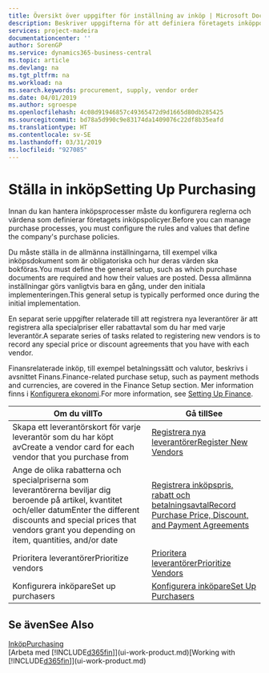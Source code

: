 ```yaml
---
title: Översikt över uppgifter för inställning av inköp | Microsoft Docs
description: Beskriver uppgifterna för att definiera företagets inköppolicyer och registrerar inköpsprocesserna.
services: project-madeira
documentationcenter: ''
author: SorenGP
ms.service: dynamics365-business-central
ms.topic: article
ms.devlang: na
ms.tgt_pltfrm: na
ms.workload: na
ms.search.keywords: procurement, supply, vendor order
ms.date: 04/01/2019
ms.author: sgroespe
ms.openlocfilehash: 4c08d91946857c49365472d9d1665d80db285425
ms.sourcegitcommit: bd78a5d990c9e83174da1409076c22df8b35eafd
ms.translationtype: HT
ms.contentlocale: sv-SE
ms.lasthandoff: 03/31/2019
ms.locfileid: "927085"
---
```

# <a name="setting-up-purchasing"></a><span data-ttu-id="61c28-103">Ställa in inköp</span><span class="sxs-lookup"><span data-stu-id="61c28-103">Setting Up Purchasing</span></span>
<span data-ttu-id="61c28-104">Innan du kan hantera inköpsprocesser måste du konfigurera reglerna och värdena som definierar företagets inköpspolicyer.</span><span class="sxs-lookup"><span data-stu-id="61c28-104">Before you can manage purchase processes, you must configure the rules and values that define the company's purchase policies.</span></span>

<span data-ttu-id="61c28-105">Du måste ställa in de allmänna inställningarna, till exempel vilka inköpsdokument som är obligatoriska och hur deras värden ska bokföras.</span><span class="sxs-lookup"><span data-stu-id="61c28-105">You must define the general setup, such as which purchase documents are required and how their values are posted.</span></span> <span data-ttu-id="61c28-106">Dessa allmänna inställningar görs vanligtvis bara en gång, under den initiala implementeringen.</span><span class="sxs-lookup"><span data-stu-id="61c28-106">This general setup is typically performed once during the initial implementation.</span></span>

<span data-ttu-id="61c28-107">En separat serie uppgifter relaterade till att registrera nya leverantörer är att registrera alla specialpriser eller rabattavtal som du har med varje leverantör.</span><span class="sxs-lookup"><span data-stu-id="61c28-107">A separate series of tasks related to registering new vendors is to record any special price or discount agreements that you have with each vendor.</span></span>

<span data-ttu-id="61c28-108">Finansrelaterade inköp, till exempel betalningssätt och valutor, beskrivs i avsnittet Finans.</span><span class="sxs-lookup"><span data-stu-id="61c28-108">Finance-related purchase setup, such as payment methods and currencies, are covered in the Finance Setup section.</span></span> <span data-ttu-id="61c28-109">Mer information finns i [Konfigurera ekonomi](finance-setup-finance.md).</span><span class="sxs-lookup"><span data-stu-id="61c28-109">For more information, see [Setting Up Finance](finance-setup-finance.md).</span></span>

| <span data-ttu-id="61c28-110">Om du vill</span><span class="sxs-lookup"><span data-stu-id="61c28-110">To</span></span> | <span data-ttu-id="61c28-111">Gå till</span><span class="sxs-lookup"><span data-stu-id="61c28-111">See</span></span> |
| --- | --- |
| <span data-ttu-id="61c28-112">Skapa ett leverantörskort för varje leverantör som du har köpt av</span><span class="sxs-lookup"><span data-stu-id="61c28-112">Create a vendor card for each vendor that you purchase from</span></span>|[<span data-ttu-id="61c28-113">Registrera nya leverantörer</span><span class="sxs-lookup"><span data-stu-id="61c28-113">Register New Vendors</span></span>](purchasing-how-register-new-vendors.md) |
| <span data-ttu-id="61c28-114">Ange de olika rabatterna och specialpriserna som leverantörerna beviljar dig beroende på artikel, kvantitet och/eller datum</span><span class="sxs-lookup"><span data-stu-id="61c28-114">Enter the different discounts and special prices that vendors grant you depending on item, quantities, and/or date</span></span> |[<span data-ttu-id="61c28-115">Registrera inköpspris, rabatt och betalningsavtal</span><span class="sxs-lookup"><span data-stu-id="61c28-115">Record Purchase Price, Discount, and Payment Agreements</span></span>](purchasing-how-record-purchase-price-discount-payment-agreements.md) |
| <span data-ttu-id="61c28-116">Prioritera leverantörer</span><span class="sxs-lookup"><span data-stu-id="61c28-116">Prioritize vendors</span></span> |[<span data-ttu-id="61c28-117">Prioritera leverantörer</span><span class="sxs-lookup"><span data-stu-id="61c28-117">Prioritize Vendors</span></span>](purchasing-how-prioritize-vendors.md) |
| <span data-ttu-id="61c28-118">Konfigurera inköpare</span><span class="sxs-lookup"><span data-stu-id="61c28-118">Set up purchasers</span></span> |[<span data-ttu-id="61c28-119">Konfigurera inköpare</span><span class="sxs-lookup"><span data-stu-id="61c28-119">Set Up Purchasers</span></span>](purchasing-how-setup-purchasers.md) |

## <a name="see-also"></a><span data-ttu-id="61c28-120">Se även</span><span class="sxs-lookup"><span data-stu-id="61c28-120">See Also</span></span>
[<span data-ttu-id="61c28-121">Inköp</span><span class="sxs-lookup"><span data-stu-id="61c28-121">Purchasing</span></span>](purchasing-manage-purchasing.md)  
<span data-ttu-id="61c28-122">[Arbeta med [!INCLUDE[d365fin](includes/d365fin_md.md)]](ui-work-product.md)</span><span class="sxs-lookup"><span data-stu-id="61c28-122">[Working with [!INCLUDE[d365fin](includes/d365fin_md.md)]](ui-work-product.md)</span></span>
